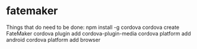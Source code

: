 # fatemaker


Things that do need to be done:
npm install -g cordova
cordova create FateMaker
cordova plugin add cordova-plugin-media
cordova platform add android
cordova platform add browser

